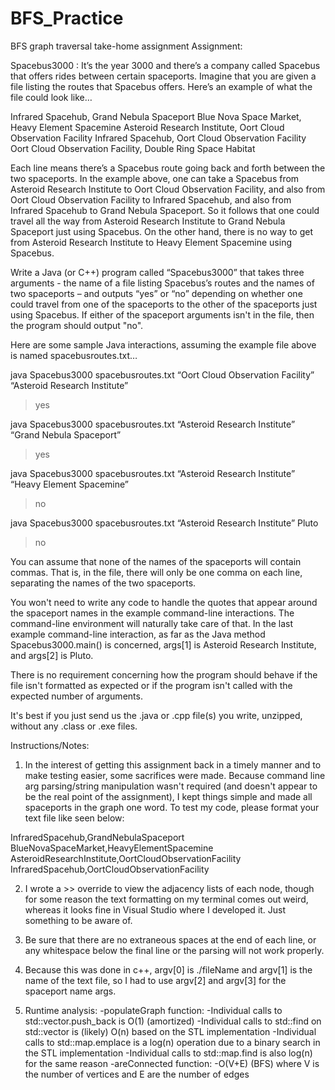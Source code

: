 # BFS_Practice
BFS graph traversal take-home assignment
Assignment:

Spacebus3000 : It’s the year 3000 and there’s a company called Spacebus that offers rides between certain spaceports. Imagine that you are given a file listing the routes that Spacebus offers. Here’s an example of what the file could look like…

Infrared Spacehub, Grand Nebula Spaceport
Blue Nova Space Market, Heavy Element Spacemine
Asteroid Research Institute, Oort Cloud Observation Facility
Infrared Spacehub, Oort Cloud Observation Facility
Oort Cloud Observation Facility, Double Ring Space Habitat

Each line means there’s a Spacebus route going back and forth between the two spaceports. In the example above, one can take a Spacebus from Asteroid Research Institute to Oort Cloud Observation Facility, and also from Oort Cloud Observation Facility to Infrared Spacehub, and also from Infrared Spacehub to Grand Nebula Spaceport. So it follows that one could travel all the way from Asteroid Research Institute to Grand Nebula Spaceport just using Spacebus. On the other hand, there is no way to get from Asteroid Research Institute to Heavy Element Spacemine using Spacebus.

Write a Java (or C++) program called “Spacebus3000” that takes three arguments - the name of a file listing Spacebus’s routes and the names of two spaceports – and outputs “yes” or “no” depending on whether one could travel from one of the spaceports to the other of the spaceports just using Spacebus. If either of the spaceport arguments isn't in the file, then the program should output "no".

Here are some sample Java interactions, assuming the example file above is named spacebusroutes.txt…

java Spacebus3000 spacebusroutes.txt “Oort Cloud Observation Facility” “Asteroid Research Institute”
> yes

java Spacebus3000 spacebusroutes.txt “Asteroid Research Institute” “Grand Nebula Spaceport”
> yes

java Spacebus3000 spacebusroutes.txt “Asteroid Research Institute” “Heavy Element Spacemine”
> no

java Spacebus3000 spacebusroutes.txt “Asteroid Research Institute” Pluto
> no

You can assume that none of the names of the spaceports will contain commas. That is, in the file, there will only be one comma on each line, separating the names of the two spaceports.

You won't need to write any code to handle the quotes that appear around the spaceport names in the example command-line interactions. The command-line environment will naturally take care of that. In the last example command-line interaction, as far as the Java method Spacebus3000.main() is concerned, args[1] is Asteroid Research Institute, and args[2] is Pluto.

There is no requirement concerning how the program should behave if the file isn't formatted as expected or if the program isn't called with the expected number of arguments.

It's best if you just send us the .java or .cpp file(s) you write, unzipped, without any .class or .exe files.



Instructions/Notes:

1) In the interest of getting this assignment back in a timely manner and to make testing easier, some sacrifices were made. Because command line arg parsing/string manipulation wasn't required (and doesn't appear to be the real point of the assignment), I kept things simple and made all spaceports in the graph one word. To test my code, please format your text file like seen below:

InfraredSpacehub,GrandNebulaSpaceport
BlueNovaSpaceMarket,HeavyElementSpacemine
AsteroidResearchInstitute,OortCloudObservationFacility
InfraredSpacehub,OortCloudObservationFacility

2) I wrote a >> override to view the adjacency lists of each node, though for some reason the text formatting on my terminal comes out weird, whereas it looks fine in Visual Studio where I developed it. Just something to be aware of. 

3) Be sure that there are no extraneous spaces at the end of each line, or any whitespace below the final line or the parsing will not work properly. 

4) Because this was done in c++, argv[0] is ./fileName and argv[1] is the name of the text file, so I had to use argv[2] and argv[3] for the spaceport name args.

5) Runtime analysis:
	-populateGraph function: 
		-Individual calls to std::vector.push_back is O(1) (amortized)
		-Individual calls to std::find on std::vector is (likely) O(n) based on the STL implementation
		-Individual calls to std::map.emplace is a log(n) operation due to a binary search in the STL implementation
		-Individual calls to std::map.find is also log(n) for the same reason
	-areConnected function:
		-O(V+E) (BFS) where V is the number of vertices and E are the number of edges
